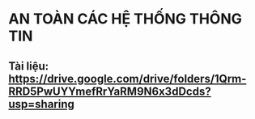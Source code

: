 # AN TOÀN CÁC HỆ THỐNG THÔNG TIN
## Tài liệu: https://drive.google.com/drive/folders/1Qrm-RRD5PwUYYmefRrYaRM9N6x3dDcds?usp=sharing
